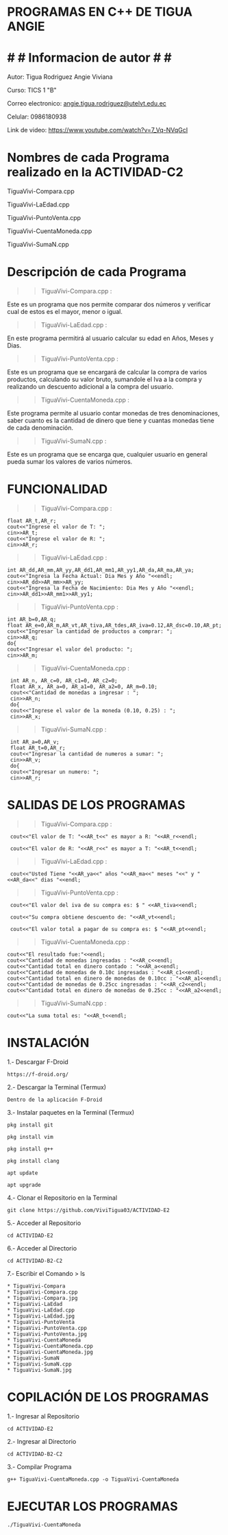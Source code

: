 # PROGRAMAS EN C++ DE TIGUA ANGIE

# # # Informacion de autor # # # 

Autor: Tigua Rodriguez Angie Viviana          

Curso: TICS 1 "B"

Correo electronico: angie.tigua.rodriguez@utelvt.edu.ec

Celular: 0986180938

Link de video: https://www.youtube.com/watch?v=7_Vq-NVqGcI 

# Nombres de cada Programa realizado en la ACTIVIDAD-C2 

TiguaVivi-Compara.cpp

TiguaVivi-LaEdad.cpp

TiguaVivi-PuntoVenta.cpp

TiguaVivi-CuentaMoneda.cpp

TiguaVivi-SumaN.cpp

# Descripción de cada Programa

>> TiguaVivi-Compara.cpp : 

Este es un programa que nos permite comparar dos números y verificar cual de estos es el mayor, menor o igual.

>> TiguaVivi-LaEdad.cpp : 

En este programa permitirá al usuario calcular su edad en Años, Meses y Dias.

>> TiguaVivi-PuntoVenta.cpp :  

Este es un programa que se encargará de calcular la compra de varios productos, calculando su valor bruto, sumandole el Iva a la compra y realizando un descuento adicional a la compra del usuario.

>> TiguaVivi-CuentaMoneda.cpp : 

Este programa permite al usuario contar monedas de tres denominaciones, saber cuanto es la cantidad de dinero que tiene y cuantas monedas tiene de cada denominación.

>> TiguaVivi-SumaN.cpp : 

Este es un programa que se encarga que, cualquier usuario en general pueda sumar los valores de varios números.

# FUNCIONALIDAD

>> TiguaVivi-Compara.cpp :

    float AR_t,AR_r;
    cout<<"Ingrese el valor de T: ";
    cin>>AR_t;
    cout<<"Ingrese el valor de R: ";
    cin>>AR_r;
  
 >> TiguaVivi-LaEdad.cpp : 
 
    int AR_dd,AR_mm,AR_yy,AR_dd1,AR_mm1,AR_yy1,AR_da,AR_ma,AR_ya;
    cout<<"Ingresa la Fecha Actual: Dia Mes y Año "<<endl;
    cin>>AR_dd>>AR_mm>>AR_yy;
    cout<<"Ingresa la Fecha de Nacimiento: Dia Mes y Año "<<endl;
    cin>>AR_dd1>>AR_mm1>>AR_yy1;   
  
  >> TiguaVivi-PuntoVenta.cpp : 
  
    int AR_b=0,AR_q;
    float AR_e=0,AR_m,AR_vt,AR_tiva,AR_tdes,AR_iva=0.12,AR_dsc=0.10,AR_pt;
    cout<<"Ingresar la cantidad de productos a comprar: ";
    cin>>AR_q;
    do{
    cout<<"Ingresar el valor del producto: ";
    cin>>AR_m;
  
 >> TiguaVivi-CuentaMoneda.cpp : 
 
     int AR_n, AR_c=0, AR_c1=0, AR_c2=0;
     float AR_x, AR_a=0, AR_a1=0, AR_a2=0, AR_m=0.10;
     cout<<"Cantidad de monedas a ingresar : ";
     cin>>AR_n;
     do{
     cout<<"Ingrese el valor de la moneda (0.10, 0.25) : ";
     cin>>AR_x;
            
>> TiguaVivi-SumaN.cpp : 

     int AR_a=0,AR_v;
     float AR_t=0,AR_r;
     cout<<"Ingresar la cantidad de numeros a sumar: ";
     cin>>AR_v;
     do{
     cout<<"Ingresar un numero: ";
     cin>>AR_r;
        
 # SALIDAS DE LOS PROGRAMAS
   
  >> TiguaVivi-Compara.cpp :
  
     cout<<"El valor de T: "<<AR_t<<" es mayor a R: "<<AR_r<<endl;
   
     cout<<"El valor de R: "<<AR_r<<" es mayor a T: "<<AR_t<<endl;
   
  >> TiguaVivi-LaEdad.cpp : 
  
     cout<<"Usted Tiene "<<AR_ya<<" años "<<AR_ma<<" meses "<<" y "<<AR_da<<" dias "<<endl; 
  
  >> TiguaVivi-PuntoVenta.cpp : 
  
     cout<<"El valor del iva de su compra es: $ " <<AR_tiva<<endl; 
     
     cout<<"Su compra obtiene descuento de: "<<AR_vt<<endl;
     
     cout<<"El valor total a pagar de su compra es: $ "<<AR_pt<<endl;
  
  >> TiguaVivi-CuentaMoneda.cpp : 

    cout<<"El resultado fue:"<<endl;
    cout<<"Cantidad de monedas ingresadas : "<<AR_c<<endl;
    cout<<"Cantidad total en dinero contado : "<<AR_a<<endl;
    cout<<"Cantidad de monedas de 0.10c ingresadas : "<<AR_c1<<endl;
    cout<<"Cantidad total en dinero de monedas de 0.10cc : "<<AR_a1<<endl;
    cout<<"Cantidad de monedas de 0.25cc ingresadas : "<<AR_c2<<endl;
    cout<<"Cantidad total en dinero de monedas de 0.25cc : "<<AR_a2<<endl;

  >> TiguaVivi-SumaN.cpp : 
  
    cout<<"La suma total es: "<<AR_t<<endl;

   # INSTALACIÓN
   
1.- Descargar F-Droid
  
    https://f-droid.org/

2.- Descargar la Terminal (Termux)

    Dentro de la aplicación F-Droid

3.- Instalar paquetes en la Terminal (Termux)

    pkg install git

    pkg install vim

    pkg install g++

    pkg install clang

    apt update

    apt upgrade

4.- Clonar el Repositorio en la Terminal

    git clone https://github.com/ViviTigua03/ACTIVIDAD-E2 

5.- Acceder al Repositorio

    cd ACTIVIDAD-E2

6.- Acceder al Directorio

    cd ACTIVIDAD-B2-C2

7.- Escribir el Comando > ls

    * TiguaVivi-Compara
    * TiguaVivi-Compara.cpp
    * TiguaVivi-Compara.jpg
    * TiguaVivi-LaEdad
    * TiguaVivi-LaEdad.cpp
    * TiguaVivi-LaEdad.jpg
    * TiguaVivi-PuntoVenta
    * TiguaVivi-PuntoVenta.cpp
    * TiguaVivi-PuntoVenta.jpg
    * TiguaVivi-CuentaMoneda
    * TiguaVivi-CuentaMoneda.cpp
    * TiguaVivi-CuentaMoneda.jpg
    * TiguaVivi-SumaN
    * TiguaVivi-SumaN.cpp
    * TiguaVivi-SumaN.jpg  
    
# COPILACIÓN DE LOS PROGRAMAS

1.- Ingresar al Repositorio

    cd ACTIVIDAD-E2

2.- Ingresar al Directorio

    cd ACTIVIDAD-B2-C2

3.- Compilar Programa

    g++ TiguaVivi-CuentaMoneda.cpp -o TiguaVivi-CuentaMoneda
  
# EJECUTAR LOS PROGRAMAS 
  
    ./TiguaVivi-CuentaMoneda
